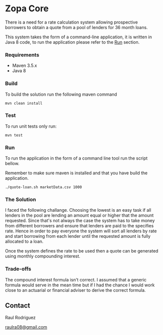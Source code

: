 # Zopa Core

There is a need for a rate calculation system allowing prospective borrowers to obtain a quote from a pool of lenders for 36 month loans.

This system takes the form of a command-line application, it is written in Java 8 code, to run the application please refer to the [Run](#run) section.

### Requirements

* Maven 3.5.x
* Java 8

### Build

To build the solution run the following maven command

```
mvn clean install
```

### Test

To run unit tests only run:

```
mvn test
```

### Run

To run the application in the form of a command line tool run the script bellow.

Remember to make sure maven is installed and that you have build the application.

```
./quote-loan.sh marketData.csv 1000
```

### The Solution

I faced the following challange. Choosing the lowest is an easy task if all lenders in the pool are lending an amount equal or higher that the amount requested.
Since that's not always the case the system has to take money from different borrowers and ensure that lenders are paid to the specifies rate.
Hence in order to pay everyone the system will sort all lenders by rate and start borrowing from each lender until the requested amount is fully allocated to a loan.

Once the system defines the rate to be used then a quote can be generated using monthly compounding interest.

### Trade-offs

The compound interest formula isn't correct.
I assumed that a generic formula would serve in the mean time but if I had the chance I would work close to an actuarial or financial adviser to derive the correct formula.

## Contact

Raul Rodriguez

raulra08@gmail.com